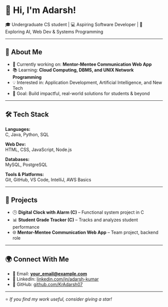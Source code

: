 # 👋 Hi, I'm Adarsh!

🎓 Undergraduate CS student | 💻 Aspiring Software Developer | 🌱 Exploring AI, Web Dev & Systems Programming  

---

## 🚀 About Me
- 🔭 Currently working on: **Mentor-Mentee Communication Web App**  
- 📚 Learning: **Cloud Computing, DBMS, and UNIX Network Programming**  
- 💡 Interested in: Application Development, Artificial Intelligence, and New Tech  
- 🎯 Goal: Build impactful, real-world solutions for students & beyond  

---

## 🛠️ Tech Stack
**Languages:**  
C, Java, Python, SQL  

**Web Dev:**  
HTML, CSS, JavaScript, Node.js

**Databases:**  
MySQL, PostgreSQL  

**Tools & Platforms:**  
Git, GitHub, VS Code, IntelliJ, AWS Basics  

---

## 📌 Projects
- 🕒 **Digital Clock with Alarm (C)** – Functional system project in C  
- 📊 **Student Grade Tracker (C)** – Tracks and analyzes student performance  
- 🌐 **Mentor-Mentee Communication Web App** – Team project, backend role  

---

## 🌍 Connect With Me
- 📧 Email: **your_email@example.com**  
- 💼 LinkedIn: [linkedin.com/in/adarsh-kumar](https://www.linkedin.com/in/adarsh-kumar-3b15902b7/)
- 🐙 GitHub: [github.com/KrAdarsh07](https://github.com/KrAdarsh07)  

---

⭐️ *If you find my work useful, consider giving a star!*  
